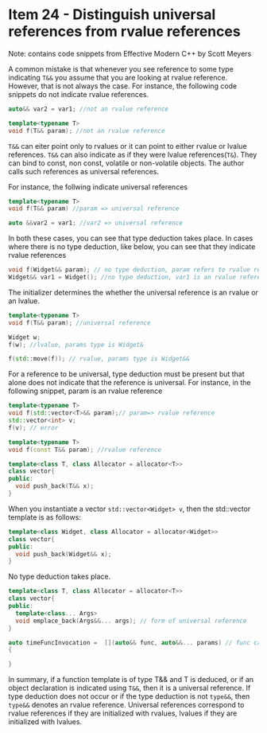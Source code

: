 # Item 24 - Distinguish universal references from rvalue references

Note: contains code snippets from Effective Modern C++ by Scott Meyers

A common mistake is that whenever you see reference to some type indicating `T&&` you assume that you are looking at rvalue reference.
However, that is not always the case. For instance, the following code snippets do not indicate rvalue references.

```c++
auto&& var2 = var1; //not an rvalue reference

template<typename T>
void f(T&& param); //not an rvalue reference

```

`T&&` can eiter point only to rvalues or it can point to either rvalue or lvalue references. `T&&` can also indicate as if they were 
lvalue references(`T&`). They can bind to const, non const, volatile or non-volatile objects. The author calls such references as universal
references.

For instance, the follwing indicate universal references

```c++
template<typename T>
void f(T&& param) //param => universal reference

auto &&var2 = var1; //var2 => universal reference

```

In both these cases, you can see that type deduction takes place. In cases where there is no type deduction, like below, you can see that
they indicate rvalue references

```c++
void f(Widget&& param); // no type deduction, param refers to rvalue references
Widget&& var1 = Widget(); //no type deduction, var1 is an rvalue reference

```

The initializer determines the whether the universal reference is an rvalue or an lvalue.

```c++
template<typename T>
void f(T&& param); //universal reference

Widget w;
f(w); //lvalue, params type is Widget&

f(std::move(f)); // rvalue, params type is Widget&&

```

For a reference to be universal, type deduction must be present but that alone does not indicate that the reference is universal. For
instance, in the following snippet, param is an rvalue reference

```c++
template<typename T>
void f(std::vector<T>&& param);// param=> rvalue reference 
std::vector<int> v;
f(v); // error
```

```c++
template<typename T>
void f(const T&& param); //rvalue reference
```

```c++
template<class T, class Allocator = allocator<T>>
class vector{
public:
  void push_back(T&& x);
}
```

When you instantiate a vector `std::vector<Widget> v`, then the std::vector template is as follows:

```c++
template<class Widget, class Allocator = allocator<Widget>>
class vector{
public:
  void push_back(Widget&& x);
}
```
No type deduction takes place. 


```c++
template<class T, class Allocator = allocator<T>>
class vector{
public:
  template<class... Args>
  void emplace_back(Args&&... args); // form of universal reference
}
```

```c++
auto timeFuncInvocation =  [](auto&& func, auto&&... params) // func can bind to both rvalue and lvalue references
{

}
```

In summary, if a function template is of type T&& and T is deduced, or if an object declaration is indicated using `T&&`, then
it is a universal reference. If type deduction does not occur or if the type deduction is not `type&&`, then `type&&` denotes an rvalue
reference. Universal references correspond to rvalue references if they are initialized with rvalues, lvalues if they are initialized 
with lvalues.


